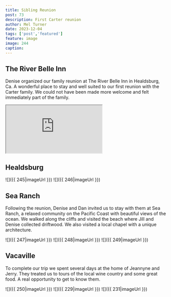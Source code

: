 ```yaml
---
title: Sibling Reunion
post: 73
description: First Carter reunion
author: Mel Turner
date: 2023-12-04
tags: ['post','featured']
feature: image
image: 244
caption: 
---
```

## The River Belle Inn
Denise organized our family reunion at The River Belle Inn in Healdsburg, Ca. A wonderful place to stay and well suited to our first reunion with the Carter family. We could not have been made more welcome and felt immediately part of the family. 

<iframe src="https://www.youtube.com/embed/zrmZKB82Q68?allowfullscreen=1&controls=1">
</iframe>

## Healdsburg
![]({{ 245|imageUrl }})
![]({{ 246|imageUrl }})

## Sea Ranch
Following the reunion, Denise and Dan invited us to stay with them at Sea Ranch, a relaxed community on the Pacific Coast with beautiful views of the ocean. We walked along the cliffs and visited the beach where Jill and Denise collected driftwood. We also visited a local chapel with a unique architecture.

![]({{ 247|imageUrl }})
![]({{ 248|imageUrl }})
![]({{ 249|imageUrl }})

## Vacaville
To complete our trip we spent several days at the home of Jeannyne and Jerry. They treated us to tours of the local wine country and some great food. A real opportunity to get to know them.

![]({{ 250|imageUrl }})
![]({{ 229|imageUrl }})
![]({{ 231|imageUrl }})





